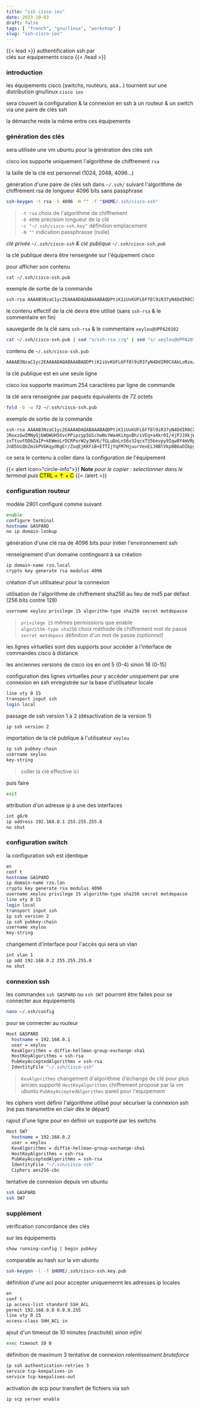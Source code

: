 ```yaml
---
title: "ssh cisco ios"
date: 2023-10-03
draft: false
tags: [ "french", "gnu/linux", "workshop" ]
slug: "ssh-cisco-ios"
---
```


<!-- prologue -->

{{< lead >}}
authentification ssh par  
clés sur équipements cisco
{{< /lead >}}

<!-- article -->

### introduction

les équipements cisco (switchs, routeurs, asa...) tournent sur une distribution gnu/linux `cisco ios`

sera couvert la configuration & la connexion en ssh à un routeur & un switch via une paire de clés ssh

la démarche reste la même entre ces équipements

### génération des clés

sera utilisée une vm ubuntu pour la génération des clés ssh

cisco ios supporte uniquement l'algorithme de chiffrement `rsa`

la taille de la clé est personnel (1024, 2048, 4096...)

génération d'une paire de clés ssh dans `~/.ssh/` suivant l'algorithme de chiffrement rsa de longueur 4096 bits sans passphrase

```bash
ssh-keygen -t rsa -b 4096 -N "" -f "$HOME/.ssh/cisco-ssh"
```
> `-t rsa` choix de l'algorithme de chiffrement  
`-b 4096` précision longueur de la clé  
`-c "~/.ssh/cisco-ssh.key"` définition emplacement  
`-N ""` indication passphrasse (nulle)

*clé privée `~/.ssh/cisco-ssh` & clé publique `~/.ssh/cisco-ssh.pub`*

la clé publique devra être renseignée sur l'équipement cisco

pour afficher son contenu

```bash
cat ~/.ssh/cisco-ssh.pub
```

exemple de sortie de la commande

```bash {linenos=inline}
ssh-rsa AAAAB3NzaC1yc2EAAAADAQABAAABAQDPtiK1iUvKUFL6Ff8l9iR37yN4DdIR0CXAkLoRze/WY1sEHz1qwDThApO31WVhJRoxzGwIMNyQjbWDWUH5GvcPPipzyp5U1chwNsYWa4KiXgvBh/iVEq+a4kr0I/4jPJJXkjWNeBplLkYAYRIGF8w4CuQPHE0mjRuAzxTtuvFOD6ZaIP+kEWmoLrDCRPorW2y3WV6/fGLuDoLnS6v32qcxTS5bevpy9Iqw8Y4mVRpIHbQsnKNo3HZY5aOC0bxWCZ6m+EVXJnD5UiQbZmikPVGKqydKgEr/ZuqEjKKFiB+ETTIjYqFM7HjuurVenEiJ0BlVkp8B6aOIbpypp4skZfi1 xeylou@UPPA20102
```

le contenu effectif de la clé devra être utilisé (sans `ssh-rsa` & le commentaire en fin)

sauvegarde de la clé sans `ssh-rsa` & le commentaire `xeylou@UPPA20102`

```bash
cat ~/.ssh/cisco-ssh.pub | sed "s/ssh-rsa //g" | sed "s/ xeylou@UPPA20102//g" > ~/.ssh/cisco-ssh.pub
```

contenu de `~/.ssh/cisco-ssh.pub`

```bash {linenos=inline}
AAAAB3NzaC1yc2EAAAADAQABAAABAQDPtiK1iUvKUFL6Ff8l9iR37yN4DdIR0CXAkLoRze/WY1sEHz1qwDThApO31WVhJRoxzGwIMNyQjbWDWUH5GvcPPipzyp5U1chwNsYWa4KiXgvBh/iVEq+a4kr0I/4jPJJXkjWNeBplLkYAYRIGF8w4CuQPHE0mjRuAzxTtuvFOD6ZaIP+kEWmoLrDCRPorW2y3WV6/fGLuDoLnS6v32qcxTS5bevpy9Iqw8Y4mVRpIHbQsnKNo3HZY5aOC0bxWCZ6m+EVXJnD5UiQbZmikPVGKqydKgEr/ZuqEjKKFiB+ETTIjYqFM7HjuurVenEiJ0BlVkp8B6aOIbpypp4skZfi1
```

la clé publique est en une seule ligne

cisco ios supporte maximum 254 caractères par ligne de commande

la clé sera renseignée par paquets équivalents de 72 octets

```bash
fold -b -w 72 ~/.ssh/cisco-ssh.pub
```

exemple de sortie de la commande

```bash {linenos=inline}
ssh-rsa AAAAB3NzaC1yc2EAAAADAQABAAABAQDPtiK1iUvKUFL6Ff8l9iR37yN4DdIR0CXAkLoRze/WY1sEHz1qwDThApO31WVh
JRoxzGwIMNyQjbWDWUH5GvcPPipzyp5U1chwNsYWa4KiXgvBh/iVEq+a4kr0I/4jPJJXkjWNeBplLkYAYRIGF8w4CuQPHE0mjRuA
zxTtuvFOD6ZaIP+kEWmoLrDCRPorW2y3WV6/fGLuDoLnS6v32qcxTS5bevpy9Iqw8Y4mVRpIHbQsnKNo3HZY5aOC0bxWCZ6m+EVX
JnD5UiQbZmikPVGKqydKgEr/ZuqEjKKFiB+ETTIjYqFM7HjuurVenEiJ0BlVkp8B6aOIbpypp4skZfi1
```

ce sera le contenu à coller dans la configuration de l'équipement

{{< alert icon="circle-info">}}
**Note**  *pour le copier : selectionner dans le terminal puis* <mark>CTRL + &#8593; + C</mark>
{{< /alert >}}

### configuration routeur

modèle 2901 configuré comme suivant

```bash
enable
configure terminal
hostname GASPARD
no ip domain-lookup
```

génération d'une clé rsa de 4096 bits pour initier l'environnement ssh

renseignement d'un domaine contingeant à sa création

```bash
ip domain-name rzo.local
crypto key generate rsa modulus 4096
```

création d'un utilisateur pour la connexion

utilisation de l'algorithme de chiffrement sha256 au lieu de md5 par défaut (256 bits contre 128)

```bash
username xeylou privilege 15 algorithm-type sha256 secret motdepasse
```
> `privilege 15` mêmes permissions que enable  
`algorithm-type sha256` choix méthode de chiffrement mot de passe  
`secret motdepass` définition d'un mot de passe *(optionnel)*


les lignes virtuelles sont des supports pour accèder à l'interface de commandes cisco à distance

les anciennes versions de cisco ios en ont 5 (0-4) sinon 16 (0-15) 

configuration des lignes virtuelles pour y accèder uniquement par une connexion en ssh enregistrée sur la base d'utilisateur locale

```bash
line vty 0 15
transport input ssh
login local
```

passage de ssh version 1 à 2 (désactivation de la version 1)

```bash
ip ssh version 2
```

importation de la clé publique à l'utilisateur `xeylou`

```bash
ip ssh pubkey-chain
username xeylou
key-string
```
> coller la clé effective ici

<!-- désactivation de l'authentification par mot de passe en ssh

```bash
no ip ssh server authenticate user password
no ip ssh server authenticate user keyboard
``` -->
puis faire

```bash
exit
```

attribution d'un adresse ip à une des interfaces

```bash
int g0/0
ip address 192.168.0.1 255.255.255.0
no shut
```

### configuration switch

la configuration ssh est identique

```bash
en
conf t
hostname GASPARD
ip domain-name rzo.lan
crypto key generate rsa modulus 4096
username xeylou privilege 15 algorithm-type sha256 secret motdepasse
line vty 0 15
login local
transport input ssh
ip ssh version 2
ip ssh pubkey-chain
username xeylou
key-string
```

changement d'interface pour l'accès qui sera un vlan

```bash
int vlan 1
ip add 192.168.0.2 255.255.255.0
no shut
```

### connexion ssh

les commandes `ssh GASPARD` ou `ssh SW7` pourront être faites pour se connecter aux équipements

```bash
nano ~/.ssh/config
```

<!-- définir paramètres -->

pour se connecter au routeur

```bash {linenos=inline}
Host GASPARD
  hostname = 192.168.0.1
  user = xeylou
  KexAlgorithms = diffie-hellman-group-exchange-sha1
  HostKeyAlgorithms = ssh-rsa
  PubKeyAcceptedAlgorithms = ssh-rsa
  IdentityFile "~/.ssh/cisco-ssh"
```
> `KexAlgorithms` changement d'algorithme d'échange de clé pour plus ancien supporté
`HostKeyAlgorithms` chiffrement proposé par la vm ubuntu
`PubKeyAcceptedAlgorithms` pareil pour l'équipement

les ciphers vont définir l'algorithme utilisé pour sécuriser la connexion ssh (ne pas transmettre en clair dès le départ)

rajout d'une ligne pour en définir un supporté par les switchs

```bash {linenos=inline, hl_lines=8}
Host SW7
  hostname = 192.168.0.2
  user = xeylou
  KexAlgorithms = diffie-hellman-group-exchange-sha1
  HostKeyAlgorithms = ssh-rsa
  PubKeyAcceptedAlgorithms = ssh-rsa
  IdentityFile "~/.ssh/cisco-ssh"
  Ciphers aes256-cbc
```

tentative de connexion depuis vm ubuntu

```bash
ssh GASPARD
ssh SW7
```

<!-- ### références
https://networklessons.com/uncategorized/ssh-public-key-authentication-cisco-ios#Linux

LUI
https://medium.com/wxit/ssh-public-key-authentication-on-cisco-ios-52064bee5685

https://nsrc.org/workshops/2016/renu-nsrc-cns/raw-attachment/wiki/Agenda/Using-SSH-public-key-authentication-with-Cisco.htm#removing-passwords

https://networklessons.com/uncategorized/ssh-public-key-authentication-cisco-ios#Linux -->

### supplément

vérification concordance des clés

sur les équipements

```bash
show running-config | begin pubkey
```

comparable au hash sur la vm ubuntu

```bash
ssh-keygen -l -f $HOME/.ssh/cisco-ssh.key.pub
```

définition d'une acl pour accepter uniquemennt les adresses ip locales

```bash
en
conf t
ip access-list standard SSH_ACL
permit 192.168.0.0 0.0.0.255
line vty 0 15
access-class SHH_ACL in
```

ajout d'un timeout de 10 minutes (inactivité) *sinon infini*

```bash
exec timeout 10 0
```

définition de maximum 3 tentative de connexion *ralentissement bruteforce*

```bash
ip ssh authentication-retries 3
service tcp-keepalives-in
service tcp-keepalives-out
```

activation de scp pour transfert de fichiers via ssh

```bash
ip scp server enable
```